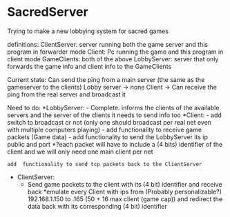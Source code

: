 # SacredServer
Trying to make a new lobbying system for sacred games

definitions:
  ClientServer: server running both the game server and this program in forwarder mode
  Client: Pc running the game and this program in client mode
  GameClients: both of the above
  LobbyServer: server that only forwards the game info and client info to the GameClients

Current state:
  Can send the ping from a main server (the same as the gameserver to the clients)
  Lobby server -> none
  Client -> Can receive the ping from the real server and broadcast it

Need to do:
  *LobbyServer:
    - Complete. informs the clients of the available servers and the server of the clients it needs to send info too
  *Client:
    - add switch to broadcast or not (only one should broadcast per real net even with multiple computers playing)
    - add functionality to receive game packets (Game data) 
    - add functionality to send the LobbyServer its ip public and port
        *?each packet will have to include a (4 bits) identifier of the client and we will only need one main client per net
        
    add  functionality to send tcp packets back to the ClientServer
   
 * ClientServer:
    - Send game packets to the client with its (4 bit) identifier and receive back
      *emulate every Client with ips from (Probably personalizable?) 192.168.1.150 to .165 (50 + 16 max client (game cap)) and redirect the data back with its corresponding (4 bit) identifier
    
